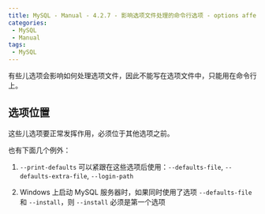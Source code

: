 ```yaml
---
title: MySQL - Manual - 4.2.7 - 影响选项文件处理的命令行选项 - options affect options files
categories: 
 - MySQL
 - Manual
tags: 
 - MySQL
---
```


有些儿选项会影响如何处理选项文件，因此不能写在选项文件中，只能用在命令行上。

<!--more-->

## 选项位置

这些儿选项要正常发挥作用，必须位于其他选项之前。

也有下面几个例外：

1. `--print-defaults` 可以紧跟在这些选项后使用：`--defaults-file`,
   `--defaults-extra-file`, `--login-path`

2. Windows 上启动 MySQL 服务器时，如果同时使用了选项 `--defaults-file` 和
`--install`，则 `--install` 必须是第一个选项

##


